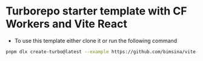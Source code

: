 # Turborepo starter template with CF Workers and Vite React

- To use this template either clone it or run the following command

```bash
pnpm dlx create-turbo@latest --example https://github.com/bimsina/vite-react-cf-starter
```
